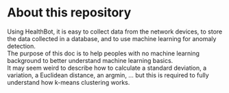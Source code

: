 # About this repository 

Using HealthBot, it is easy to collect data from the network devices, to store the data collected in a database, and to use machine learning for anomaly detection.  
The purpose of this doc is to help peoples with no machine learning background to better understand machine learning basics.  
It may seem weird to describe how to calculate a standard deviation, a variation, a Euclidean distance, an argmin, … but this is required to fully understand how k-means clustering works.  

